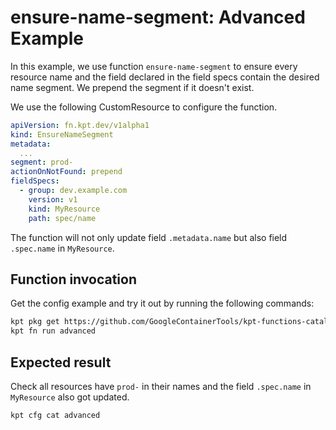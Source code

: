 # ensure-name-segment: Advanced Example

In this example, we use function `ensure-name-segment` to ensure every resource
name and the field declared in the field specs contain the desired name segment.
We prepend the segment if it doesn't exist.

We use the following CustomResource to configure the function.

```yaml
apiVersion: fn.kpt.dev/v1alpha1
kind: EnsureNameSegment
metadata:
  ...
segment: prod-
actionOnNotFound: prepend
fieldSpecs:
  - group: dev.example.com
    version: v1
    kind: MyResource
    path: spec/name
```

The function will not only update field `.metadata.name` but also field
`.spec.name` in `MyResource`.

## Function invocation

Get the config example and try it out by running the following commands:

```sh
kpt pkg get https://github.com/GoogleContainerTools/kpt-functions-catalog.git/examples/ensure-name-segment/advanced .
kpt fn run advanced
```

## Expected result

Check all resources have `prod-` in their names and the field `.spec.name` in
`MyResource` also got updated.

```sh
kpt cfg cat advanced
```
